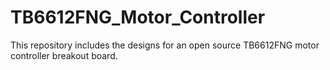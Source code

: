 # TB6612FNG_Motor_Controller
This repository includes the designs for an open source TB6612FNG motor controller breakout board.
